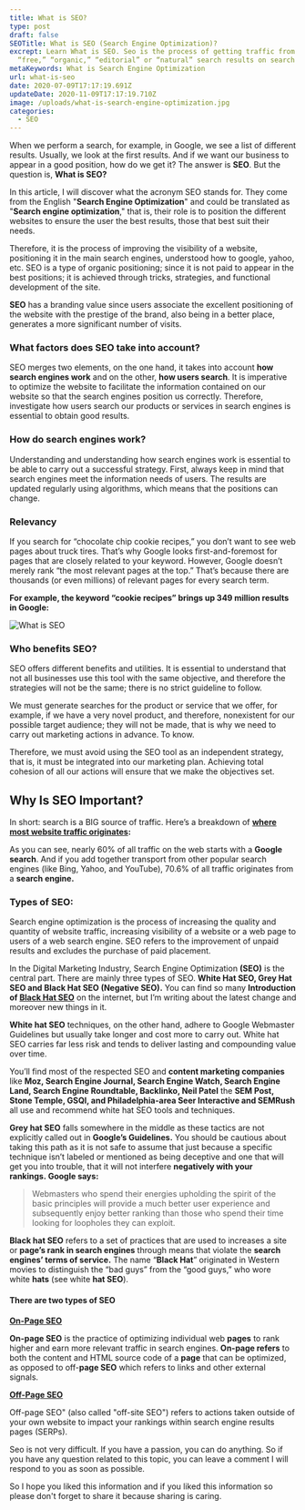 ```yaml
---
title: What is SEO?
type: post
draft: false
SEOTitle: What is SEO (Search Engine Optimization)?
excrept: Learn What is SEO. Seo is the process of getting traffic from the
  “free,” “organic,” “editorial” or “natural” search results on search engines.
metaKeywords: What is Search Engine Optimization
url: what-is-seo
date: 2020-07-09T17:17:19.691Z
updateDate: 2020-11-09T17:17:19.710Z
image: /uploads/what-is-search-engine-optimization.jpg
categories:
  - SEO
---
```

When we perform a search, for example, in Google, we see a list of different results. Usually, we look at the first results. And if we want our business to appear in a good position, how do we get it? The answer is **SEO**. But the question is, **What is SEO?**

In this article, I will discover what the acronym SEO stands for. They come from the English "**Search Engine Optimization**" and could be translated as "**Search engine optimization**," that is, their role is to position the different websites to ensure the user the best results, those that best suit their needs.

Therefore, it is the process of improving the visibility of a website, positioning it in the main search engines, understood how to google, yahoo, etc. SEO is a type of organic positioning; since it is not paid to appear in the best positions; it is achieved through tricks, strategies, and functional development of the site.

**SEO** has a branding value since users associate the excellent positioning of the website with the prestige of the brand, also being in a better place, generates a more significant number of visits.

### What factors does SEO take into account?

SEO merges two elements, on the one hand, it takes into account **how search engines work** and on the other, **how users search**. It is imperative to optimize the website to facilitate the information contained on our website so that the search engines position us correctly. Therefore, investigate how users search our products or services in search engines is essential to obtain good results.

### How do search engines work?

Understanding and understanding how search engines work is essential to be able to carry out a successful strategy. First, always keep in mind that search engines meet the information needs of users. The results are updated regularly using algorithms, which means that the positions can change.

### Relevancy

If you search for “chocolate chip cookie recipes,” you don’t want to see web pages about truck tires. That’s why Google looks first-and-foremost for pages that are closely related to your keyword. However, Google doesn’t merely rank “the most relevant pages at the top.” That’s because there are thousands (or even millions) of relevant pages for every search term.

**For example, the keyword “cookie recipes” brings up 349 million results in Google:**

![What is SEO](https://zblogging.com/wp-content/uploads/2019/06/cookie-recipes.png "What is SEO")

### Who benefits SEO?

SEO offers different benefits and utilities. It is essential to understand that not all businesses use this tool with the same objective, and therefore the strategies will not be the same; there is no strict guideline to follow.

We must generate searches for the product or service that we offer, for example, if we have a very novel product, and therefore, nonexistent for our possible target audience; they will not be made, that is why we need to carry out marketing actions in advance. To know.

Therefore, we must avoid using the SEO tool as an independent strategy, that is, it must be integrated into our marketing plan. Achieving total cohesion of all our actions will ensure that we make the objectives set.

## Why Is SEO Important?

In short: search is a BIG source of traffic. Here’s a breakdown of **[where most website traffic originates](https://sparktoro.com/blog/the-powerhouses-of-the-internet-are-turning-hostile-to-websites/ "Where most traffic originates"):**

As you can see, nearly 60% of all traffic on the web starts with a **Google search**. And if you add together transport from other popular search engines (like Bing, Yahoo, and YouTube), 70.6% of all traffic originates from a **search engine.**

### Types of SEO:

Search engine optimization is the process of increasing the quality and quantity of website traffic, increasing visibility of a website or a web page to users of a web search engine. SEO refers to the improvement of unpaid results and excludes the purchase of paid placement.

In the Digital Marketing Industry, Search Engine Optimization **(SEO)** is the central part. There are mainly three types of SEO. **White Hat SEO, Grey Hat SEO and Black Hat SEO (Negative SEO).** You can find so many **Introduction of [Black Hat SEO](https://zblogging.com/category/black-hat-seo/)** on the internet, but I’m writing about the latest change and moreover new things in it.

**White hat SEO** techniques, on the other hand, adhere to Google Webmaster Guidelines but usually take longer and cost more to carry out. White hat SEO carries far less risk and tends to deliver lasting and compounding value over time.

You’ll find most of the respected SEO and **content marketing companies** like **Moz, Search Engine Journal, Search Engine Watch, Search Engine Land, Search Engine Roundtable, Backlinko, Neil Patel** the **SEM Post, Stone Temple, GSQI, and Philadelphia-area Seer Interactive and SEMRush** all use and recommend white hat SEO tools and techniques.

**Grey hat SEO** falls somewhere in the middle as these tactics are not explicitly called out in **Google’s Guidelines.** You should be cautious about taking this path as it is not safe to assume that just because a specific technique isn’t labeled or mentioned as being deceptive and one that will get you into trouble, that it will not interfere **negatively with your rankings. Google says:**

> Webmasters who spend their energies upholding the spirit of the basic principles will provide a much better user experience and subsequently enjoy better ranking than those who spend their time looking for loopholes they can exploit.

**Black hat SEO** refers to a set of practices that are used to increases a site or **page’s rank in search engines** through means that violate the **search engines’ terms of service.** The name “**Black Hat**” originated in Western movies to distinguish the “bad guys” from the “good guys,” who wore white **hats** (see white **hat SEO**).

#### There are two types of **SEO**

**[On-Page SEO](https://moz.com/learn/seo/on-site-seo)**

**On-page SEO** is the practice of optimizing individual web **pages** to rank higher and earn more relevant traffic in search engines. **On-page refers** to both the content and HTML source code of a **page** that can be optimized, as opposed to off-**page SEO** which refers to links and other external signals.

**[Off-Page SEO](https://moz.com/learn/seo/off-site-seo)**

Off-page SEO" (also called "off-site SEO") refers to actions taken outside of your own website to impact your rankings within search engine results pages (SERPs).

Seo is not very difficult. If you have a passion, you can do anything. So if you have any question related to this topic, you can leave a comment I will respond to you as soon as possible.

So I hope you liked this information and if you liked this information so please don't forget to share it because sharing is caring.